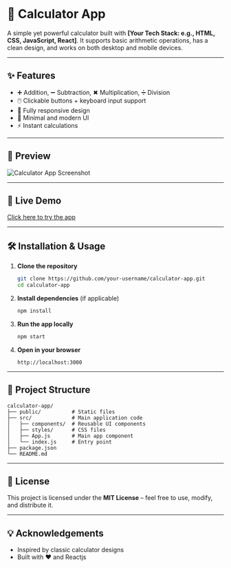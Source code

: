 # 🧮 Calculator App

A simple yet powerful calculator built with **\[Your Tech Stack: e.g., HTML, CSS, JavaScript, React]**.
It supports basic arithmetic operations, has a clean design, and works on both desktop and mobile devices.

---

## ✨ Features

- ➕ Addition, ➖ Subtraction, ✖ Multiplication, ➗ Division
- 🖱️ Clickable buttons + keyboard input support
- 📱 Fully responsive design
- 🎨 Minimal and modern UI
- ⚡ Instant calculations

---

## 📸 Preview

![Calculator App Screenshot]()

---

## 🚀 Live Demo

[Click here to try the app]()

---

## 🛠️ Installation & Usage

1. **Clone the repository**

   ```bash
   git clone https://github.com/your-username/calculator-app.git
   cd calculator-app
   ```

2. **Install dependencies** (if applicable)

   ```bash
   npm install
   ```

3. **Run the app locally**

   ```bash
   npm start
   ```

4. **Open in your browser**

   ```
   http://localhost:3000
   ```

---

## 📂 Project Structure

```
calculator-app/
├── public/          # Static files
├── src/             # Main application code
│   ├── components/  # Reusable UI components
│   ├── styles/      # CSS files
│   ├── App.js       # Main app component
│   └── index.js     # Entry point
├── package.json
└── README.md
```

---

## 📜 License

This project is licensed under the **MIT License** – feel free to use, modify, and distribute it.

---

## 💡 Acknowledgements

- Inspired by classic calculator designs
- Built with ❤️ and Reactjs
